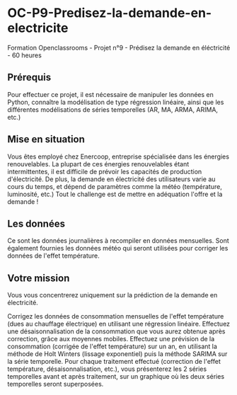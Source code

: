 # OC-P9-Predisez-la-demande-en-electricite

Formation Openclassrooms - Projet n°9 - Prédisez la demande en éléctricité - 60 heures

## Prérequis

Pour effectuer ce projet, il est nécessaire de manipuler les données en Python, connaître la modélisation de type régression linéaire, ainsi que les différentes modélisations de séries temporelles (AR, MA, ARMA, ARIMA, etc.) 

## Mise en situation

Vous êtes employé chez Enercoop, entreprise spécialisée dans les énergies renouvelables. La plupart de ces énergies renouvelables étant intermittentes, il est difficile de prévoir les capacités de production d'électricité. De plus, la demande en électricité des utilisateurs varie au cours du temps, et dépend de paramètres comme la météo (température, luminosité, etc.) Tout le challenge est de mettre en adéquation l'offre et la demande !

## Les données

Ce sont les données journalières à recompiler en données mensuelles.
Sont également fournies les données météo qui seront utilisées pour corriger les données de l'effet température.

## Votre mission

Vous vous concentrerez uniquement sur la prédiction de la demande en électricité.

Corrigez les données de consommation mensuelles de l'effet température (dues au chauffage électrique) en utilisant une régression linéaire.
Effectuez une désaisonnalisation de la consommation que vous aurez obtenue après correction, grâce aux moyennes mobiles.
Effectuez une prévision de la consommation (corrigée de l'effet température) sur un an, en utilisant la méthode de Holt Winters (lissage exponentiel) puis la méthode SARIMA sur la série temporelle.
Pour chaque traitement effectué (correction de l'effet température, désaisonnalisation, etc.), vous présenterez les 2 séries temporelles avant et après traitement, sur un graphique où les deux séries temporelles seront superposées.

